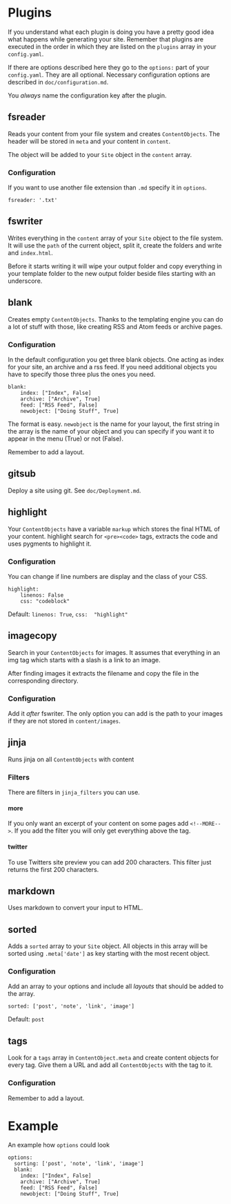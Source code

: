 # Plugins
If you understand what each plugin is doing you have a
pretty good idea what happens while generating your site.
Remember that plugins are executed in the order in which
they are listed on the ```plugins``` array in your 
```config.yaml```.

If there are options described here they go to the
```options:``` part of your ```config.yaml```. They are all
optional. Necessary configuration options are described in
```doc/configuration.md```.

You *always* name the configuration key after the plugin.

## fsreader
Reads your content from your file system and creates
```ContentObjects```. The header will be stored in ```meta```
and your content in ```content```.

The object will be added to your ```Site``` object in the
```content``` array.

### Configuration
If you want to use another file extension than ```.md``` specify
it in ```options```.

```fsreader: '.txt'```

## fswriter
Writes everything in the ```content``` array of your ```Site```
object to the file system. It will use the ```path``` of the
current object, split it, create the folders and write and
```index.html```.

Before it starts writing it will wipe your output folder and
copy everything in your template folder to the new output folder
beside files starting with an underscore.

## blank
Creates empty ```ContentObjects```. Thanks to the templating
engine you can do a lot of stuff with those, like creating
RSS and Atom feeds or archive pages.

### Configuration
In the default configuration you get three blank objects. One 
acting as index for your site, an archive and a rss feed. If you
need additional objects you have to specify those three plus the 
ones you need.

    blank:
        index: ["Index", False]
        archive: ["Archive", True]
        feed: ["RSS Feed", False]
        newobject: ["Doing Stuff", True]

The format is easy. ```newobject``` is the name for your layout, 
the first string in the array is the name of your object and you 
can specify if you want it to appear in the menu (True) or not 
(False).

Remember to add a layout.

## gitsub
Deploy a site using git. See ```doc/Deployment.md```.

## highlight
Your ```ContentObjects``` have a variable ```markup``` which
stores the final HTML of your content. highlight search for
```<pre><code>``` tags, extracts the code and uses pygments to
highlight it.

### Configuration
You can change if line numbers are display and the class of your CSS.

    highlight:
        linenos: False
        css: "codeblock"

Default: ```linenos: True```, ```css:  "highlight"```

## imagecopy
Search in your ```ContentObjects``` for images. It assumes that
everything in an img tag which starts with a slash is a link to
an image.

After finding images it extracts the filename and copy the file
in the corresponding directory.

### Configuration
Add it *after* fswriter. The only option you can add is the path
to your images if they are not stored in ```content/images```.

## jinja
Runs jinja on all ```ContentObjects``` with content

### Filters
There are filters in ```jinja_filters``` you can use.

#### more
If you only want an excerpt of your content on some pages add
```<!--MORE-->```. If you add the filter you will only get
everything above the tag.

#### twitter
To use Twitters site preview you can add 200 characters. This
filter just returns the first 200 characters.

## markdown
Uses markdown to convert your input to HTML.

## sorted
Adds a ```sorted``` array to your ```Site``` object. All objects
in this array will be sorted using ```.meta['date']``` as key
starting with the most recent object.

### Configuration
Add an array to your options and include all *layouts* that should
be added to the array.

    sorted: ['post', 'note', 'link', 'image']

Default: ```post```

## tags
Look for a ```tags``` array in ```ContentObject.meta``` and create
content objects for every tag. Give them a URL and add all
```ContentObjects``` with the tag to it.

### Configuration
Remember to add a layout.

# Example
An example how ```options``` could look

    options:
      sorting: ['post', 'note', 'link', 'image']
      blank:
        index: ["Index", False]
        archive: ["Archive", True]
        feed: ["RSS Feed", False]
        newobject: ["Doing Stuff", True]
